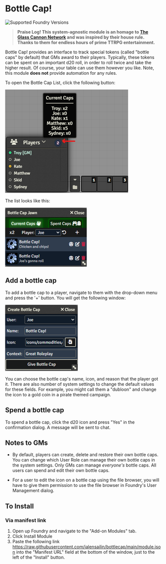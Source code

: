 # Bottle Cap!

![Supported Foundry Versions](https://img.shields.io/endpoint?url=https%3A%2F%2Ffoundryshields.com%2Fversion%3Fstyle%3Dplastic%26url%3Dhttps%3A%2F%2Fraw.githubusercontent.com%2Fjalensailin%2Fbottlecap%2Fmain%2Fmodule.json)

> **Praise Log! This system-agnostic module is an homage to [The Glass Cannon Network](https://www.glasscannonnetwork.com/) and was inspired by their house rule. Thanks to them for endless hours of prime TTRPG entertainment.**

Bottle Cap! provides an interface to track special tokens (called "bottle caps" by default) that GMs award to their players. Typically, these tokens can be spent on an important d20 roll, in order to roll twice and take the higher result. Of course, your table can use them however you like. Note, this module **does not** provide automation for any rules.

To open the Bottle Cap List, click the following button:

![Bottle Cap Button](./assets/readme/bottlecap-button.png)

The list looks like this:

![Bottle Cap Jawn](./assets/readme/bottlecap-jawn.png)

## Add a bottle cap

To add a bottle cap to a player, navigate to them with the drop-down menu and press the '+' button. You will get the following window:

![Bottle Cap Config](./assets/readme/bottlecap-config.png)

You can choose the bottle cap's name, icon, and reason that the player got it. There are also number of system settings to change the default values for these fields. For example, you might call them a "dubloon" and change the icon to a gold coin in a pirate themed campaign.

## Spend a bottle cap

To spend a bottle cap, click the d20 icon and press "Yes" in the confirmation dialog. A message will be sent to chat.

## Notes to GMs

- By default, players can create, delete and restore their own bottle caps. You can change which User Role can manage their own bottle caps in the system settings. Only GMs can manage _everyone's_ bottle caps. All users can spend and edit their own bottle caps.

- For a user to edit the icon on a bottle cap using the file browser, you will have to give them permission to use the file browser in Foundry's User Management dialog.

## To Install

### Via manifest link

1. Open up Foundry and navigate to the "Add-on Modules" tab.
2. Click Install Module
3. Paste the following link <https://raw.githubusercontent.com/jalensailin/bottlecap/main/module.json> into the "Manifest URL" field at the bottom of the window, just to the left of the "Install" button.
